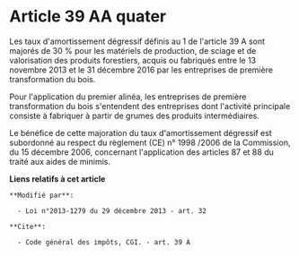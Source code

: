 # Article 39 AA quater

Les taux d'amortissement dégressif définis au 1 de l'article 39 A sont majorés de 30 % pour les matériels de production, de
sciage et de valorisation des produits forestiers, acquis ou fabriqués entre le 13 novembre 2013 et le 31 décembre 2016 par
les entreprises de première transformation du bois. 

Pour l'application du premier alinéa, les entreprises de première transformation du bois s'entendent des entreprises dont
l'activité principale consiste à fabriquer à partir de grumes des produits intermédiaires. 

Le bénéfice de cette majoration du taux d'amortissement dégressif est subordonné au respect du règlement (CE) n° 1998 /2006
de la Commission, du 15 décembre 2006, concernant l'application des articles 87 et 88 du traité aux aides de minimis.

**Liens relatifs à cet article**

	**Modifié par**:

	  - Loi n°2013-1279 du 29 décembre 2013 - art. 32

	**Cite**:

	  - Code général des impôts, CGI. - art. 39 A
